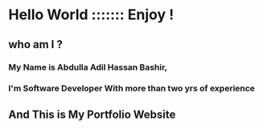 # Hello World ::::::: Enjoy !
## who am I ? 
### My Name is Abdulla Adil Hassan Bashir,
### I'm Software Developer With more than two yrs of experience 
## And This is My Portfolio Website
